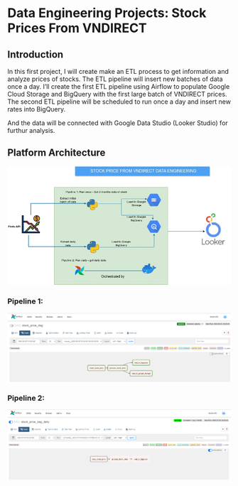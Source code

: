 # Data Engineering Projects: Stock Prices From VNDIRECT 
## Introduction

In this first project, I will create make an ETL process to get information and analyze prices of stocks. The ETL pipeline will insert new batches of data once a day. 
I’ll create the first ETL pipeline using Airflow to populate Google Cloud Storage and BigQuery with the first large batch of VNDIRECT prices. The second ETL pipeline will be scheduled to run once a day and insert new rates into BigQuery.

And the data will be connected with Google Data Studio (Looker Studio) for furthur analysis. 

## Platform Architecture
![de_pipeline](https://github.com/emmanguyen0602/Stock-Price-Data-Engineering/blob/main/image/Stock%20DE%20Project.jpg)

### Pipeline 1:

![pipeline 1](https://github.com/emmanguyen0602/Stock-Price-Data-Engineering/blob/main/image/pipeline%201.png)

### Pipeline 2: 

![pipeline 2](https://github.com/emmanguyen0602/Stock-Price-Data-Engineering/blob/main/image/pipeline%202.png)
